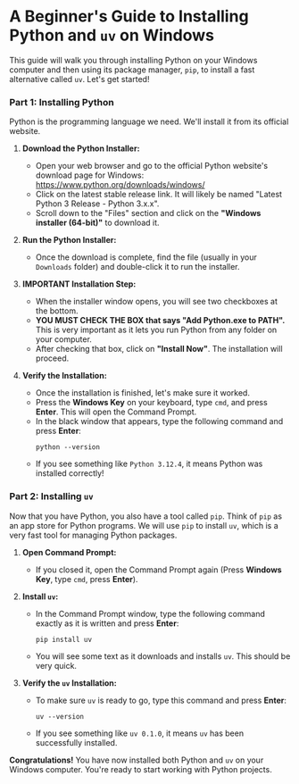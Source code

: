 # A Beginner's Guide to Installing Python and `uv` on Windows

This guide will walk you through installing Python on your Windows computer and then using its package manager, `pip`, to install a fast alternative called `uv`. Let's get started!

### Part 1: Installing Python

Python is the programming language we need. We'll install it from its official website.

1.  **Download the Python Installer:**
    * Open your web browser and go to the official Python website's download page for Windows: <https://www.python.org/downloads/windows/>
    * Click on the latest stable release link. It will likely be named "Latest Python 3 Release - Python 3.x.x".
    * Scroll down to the "Files" section and click on the **"Windows installer (64-bit)"** to download it.

2.  **Run the Python Installer:**
    * Once the download is complete, find the file (usually in your `Downloads` folder) and double-click it to run the installer.

3.  **IMPORTANT Installation Step:**
    * When the installer window opens, you will see two checkboxes at the bottom.
    * **YOU MUST CHECK THE BOX that says "Add Python.exe to PATH".** This is very important as it lets you run Python from any folder on your computer.
    * After checking that box, click on **"Install Now"**. The installation will proceed.

4.  **Verify the Installation:**
    * Once the installation is finished, let's make sure it worked.
    * Press the **Windows Key** on your keyboard, type `cmd`, and press **Enter**. This will open the Command Prompt.
    * In the black window that appears, type the following command and press **Enter**:
        ```
        python --version
        ```
    * If you see something like `Python 3.12.4`, it means Python was installed correctly!

### Part 2: Installing `uv`

Now that you have Python, you also have a tool called `pip`. Think of `pip` as an app store for Python programs. We will use `pip` to install `uv`, which is a very fast tool for managing Python packages.

1.  **Open Command Prompt:**
    * If you closed it, open the Command Prompt again (Press **Windows Key**, type `cmd`, press **Enter**).

2.  **Install `uv`:**
    * In the Command Prompt window, type the following command exactly as it is written and press **Enter**:
        ```
        pip install uv
        ```
    * You will see some text as it downloads and installs `uv`. This should be very quick.

3.  **Verify the `uv` Installation:**
    * To make sure `uv` is ready to go, type this command and press **Enter**:
        ```
        uv --version
        ```
    * If you see something like `uv 0.1.0`, it means `uv` has been successfully installed.

**Congratulations!** You have now installed both Python and `uv` on your Windows computer. You're ready to start working with Python projects.
